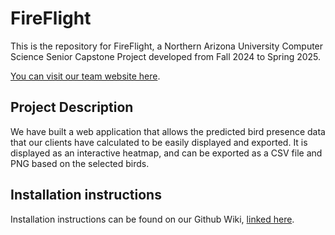 # FireFlight
This is the repository for FireFlight, a Northern Arizona University Computer Science Senior Capstone Project developed from Fall 2024 to Spring 2025.

[You can visit our team website here](https://sce.nau.edu/capstone/projects/CS/2025/FireFlight_F24/index.html).

## Project Description
We have built a web application that allows the predicted bird presence data that our clients have calculated to be easily displayed and exported. It is displayed as an interactive heatmap, and can be exported as a CSV file and PNG based on the selected birds.

## Installation instructions
Installation instructions can be found on our Github Wiki, [linked here](https://github.com/ao994/FireFlight/wiki).
